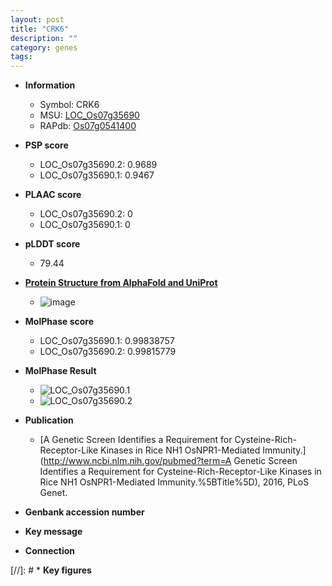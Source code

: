 ```yaml
---
layout: post
title: "CRK6"
description: ""
category: genes
tags: 
---
```


* **Information**  
    + Symbol: CRK6  
    + MSU: [LOC_Os07g35690](http://rice.plantbiology.msu.edu/cgi-bin/ORF_infopage.cgi?orf=LOC_Os07g35690)  
    + RAPdb: [Os07g0541400](http://rapdb.dna.affrc.go.jp/viewer/gbrowse_details/irgsp1?name=Os07g0541400)  

* **PSP score**  
    + LOC_Os07g35690.2: 0.9689 
    + LOC_Os07g35690.1: 0.9467 

* **PLAAC score**  
    + LOC_Os07g35690.2: 0 
    + LOC_Os07g35690.1: 0 

* **pLDDT score**
    + 79.44

* **[Protein Structure from AlphaFold and UniProt](https://www.uniprot.org/uniprotkb/Q0D5R3/entry#structure)**
    + ![image](https://ricepsp.github.io/images/Q0/AF-Q0D5R3-F1.png)

* **MolPhase score**
    + LOC_Os07g35690.1: 0.99838757
    + LOC_Os07g35690.2: 0.99815779

* **MolPhase Result**
    + ![LOC_Os07g35690.1](https://304243504.github.io/Pictures/LOC_Os07g/LOC_Os07g35690.1.png)
    + ![LOC_Os07g35690.2](https://304243504.github.io/Pictures/LOC_Os07g/LOC_Os07g35690.2.png)

* **Publication**  
    + [A Genetic Screen Identifies a Requirement for Cysteine-Rich-Receptor-Like Kinases in Rice NH1 OsNPR1-Mediated Immunity.](http://www.ncbi.nlm.nih.gov/pubmed?term=A Genetic Screen Identifies a Requirement for Cysteine-Rich-Receptor-Like Kinases in Rice NH1 OsNPR1-Mediated Immunity.%5BTitle%5D), 2016, PLoS Genet.

* **Genbank accession number**  

* **Key message**  

* **Connection**  

[//]: # * **Key figures**  


